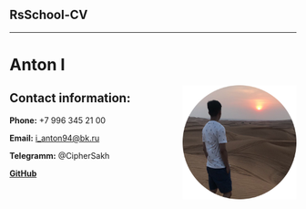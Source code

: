 ## RsSchool-CV

---

# Anton I

<img align="right" width="200" height="200" src="photo.png" alt="photo">

## Contact information:

**Phone:** +7 996 345 21 00

**Email:** i_anton94@bk.ru

**Telegramm:** @CipherSakh

[**GitHub**](https://github.com/SamGepSal)
